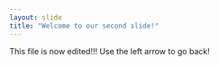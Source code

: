 ```yaml
---
layout: slide
title: "Welcome to our second slide!"
---
```

This file is now edited!!!
Use the left arrow to go back!
